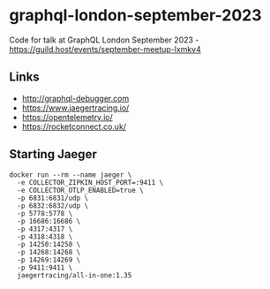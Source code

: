 # graphql-london-september-2023

Code for talk at GraphQL London September 2023 - https://guild.host/events/september-meetup-lxmkv4

## Links

- http://graphql-debugger.com
- https://www.jaegertracing.io/
- https://opentelemetry.io/
- https://rocketconnect.co.uk/

## Starting Jaeger

```
docker run --rm --name jaeger \
  -e COLLECTOR_ZIPKIN_HOST_PORT=:9411 \
  -e COLLECTOR_OTLP_ENABLED=true \
  -p 6831:6831/udp \
  -p 6832:6832/udp \
  -p 5778:5778 \
  -p 16686:16686 \
  -p 4317:4317 \
  -p 4318:4318 \
  -p 14250:14250 \
  -p 14268:14268 \
  -p 14269:14269 \
  -p 9411:9411 \
  jaegertracing/all-in-one:1.35
```
